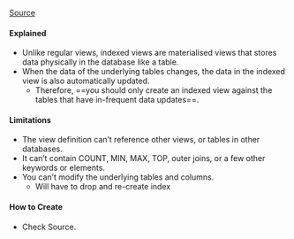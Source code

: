 [Source](https://www.sqlservertutorial.net/sql-server-views/sql-server-indexed-view/)
#### Explained
- Unlike regular views, indexed views are materialised views that stores data physically in the database like a table.
- When the data of the underlying tables changes, the data in the indexed view is also automatically updated. 
	- Therefore, ==you should only create an indexed view against the tables that have in-frequent data updates==.

#### Limitations
- The view definition can’t reference other views, or tables in other databases.
- It can’t contain COUNT, MIN, MAX, TOP, outer joins, or a few other keywords or elements.
- You can’t modify the underlying tables and columns. 
	- Will have to drop and re-create index

#### How to Create
- Check Source.